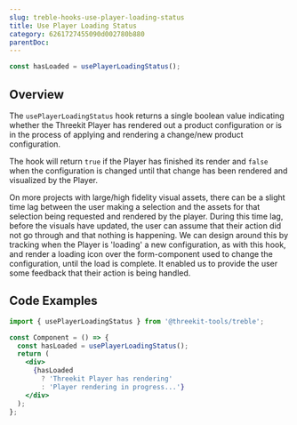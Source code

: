```yaml
---
slug: treble-hooks-use-player-loading-status
title: Use Player Loading Status
category: 6261727455090d002780b880
parentDoc:
---
```


```jsx
const hasLoaded = usePlayerLoadingStatus();
```

## Overview

The `usePlayerLoadingStatus` hook returns a single boolean value indicating whether the Threekit Player has rendered out a product configuration or is in the process of applying and rendering a change/new product configuration.

The hook will return `true` if the Player has finished its render and `false` when the configuration is changed until that change has been rendered and visualized by the Player.

On more projects with large/high fidelity visual assets, there can be a slight time lag between the user making a selection and the assets for that selection being requested and rendered by the player. During this time lag, before the visuals have updated, the user can assume that their action did not go through and that nothing is happening. We can design around this by tracking when the Player is 'loading' a new configuration, as with this hook, and render a loading icon over the form-component used to change the configuration, until the load is complete. It enabled us to provide the user some feedback that their action is being handled.

## Code Examples

```jsx
import { usePlayerLoadingStatus } from '@threekit-tools/treble';

const Component = () => {
  const hasLoaded = usePlayerLoadingStatus();
  return (
    <div>
      {hasLoaded
        ? 'Threekit Player has rendering'
        : 'Player rendering in progress...'}
    </div>
  );
};
```

